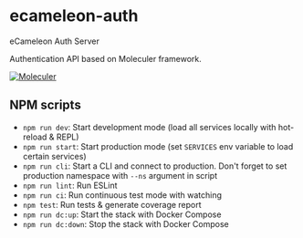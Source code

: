 # ecameleon-auth
eCameleon Auth Server

Authentication API based on Moleculer framework.

[![Moleculer](https://badgen.net/badge/Powered%20by/Moleculer/0e83cd)](https://moleculer.services)

## NPM scripts

- `npm run dev`: Start development mode (load all services locally with hot-reload & REPL)
- `npm run start`: Start production mode (set `SERVICES` env variable to load certain services)
- `npm run cli`: Start a CLI and connect to production. Don't forget to set production namespace with `--ns` argument in script
- `npm run lint`: Run ESLint
- `npm run ci`: Run continuous test mode with watching
- `npm test`: Run tests & generate coverage report
- `npm run dc:up`: Start the stack with Docker Compose
- `npm run dc:down`: Stop the stack with Docker Compose
